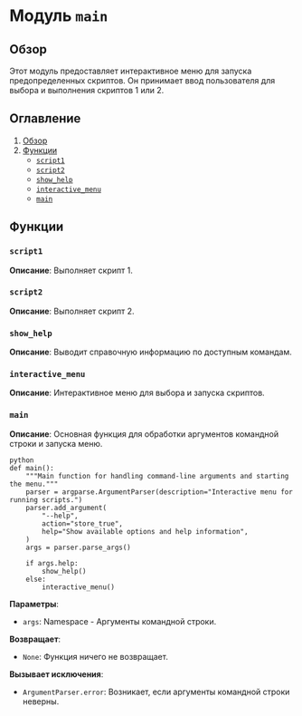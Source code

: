 # Модуль `main`

## Обзор

Этот модуль предоставляет интерактивное меню для запуска предопределенных скриптов.
Он принимает ввод пользователя для выбора и выполнения скриптов 1 или 2.

## Оглавление
1. [Обзор](#обзор)
2. [Функции](#функции)
    - [`script1`](#script1)
    - [`script2`](#script2)
    - [`show_help`](#show_help)
    - [`interactive_menu`](#interactive_menu)
    - [`main`](#main)

## Функции

### `script1`

**Описание**: Выполняет скрипт 1.

### `script2`

**Описание**: Выполняет скрипт 2.

### `show_help`

**Описание**: Выводит справочную информацию по доступным командам.

### `interactive_menu`

**Описание**: Интерактивное меню для выбора и запуска скриптов.

### `main`

**Описание**: Основная функция для обработки аргументов командной строки и запуска меню.

```
python
def main():
    """Main function for handling command-line arguments and starting the menu."""
    parser = argparse.ArgumentParser(description="Interactive menu for running scripts.")
    parser.add_argument(
        "--help",
        action="store_true",
        help="Show available options and help information",
    )
    args = parser.parse_args()

    if args.help:
        show_help()
    else:
        interactive_menu()
```
**Параметры**:
 - `args`: Namespace - Аргументы командной строки.

**Возвращает**:
 - `None`: Функция ничего не возвращает.

**Вызывает исключения**:
 - `ArgumentParser.error`: Возникает, если аргументы командной строки неверны.
```